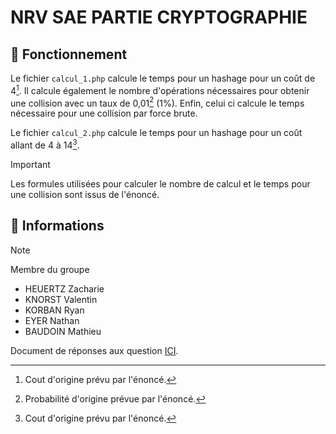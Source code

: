 # NRV SAE PARTIE CRYPTOGRAPHIE

## 🚀 Fonctionnement
Le fichier `calcul_1.php` calcule le temps pour un hashage pour un coût de 4[^1].
Il calcule également le nombre d'opérations nécessaires pour obtenir une collision avec un taux de 0,01[^2] (1%).
Enfin, celui ci calcule le temps nécessaire pour une collision par force brute.

Le fichier `calcul_2.php` calcule le temps pour un hashage pour un coût allant de 4 à 14[^1].

> [!IMPORTANT]
> Les formules utilisées pour calculer le nombre de calcul et le temps pour une collision sont issus de l'énoncé.

[^1]: Cout d'origine prévu par l'énoncé.
[^2]: Probabilité d'origine prévue par l'énoncé.

## 📝 Informations 

> [!NOTE]
> Membre du groupe
> - HEUERTZ Zacharie
> - KNORST Valentin
> - KORBAN Ryan
> - EYER Nathan
> - BAUDOIN Mathieu

Document de réponses aux question [ICI](https://docs.google.com/document/d/1shILZX1SpHJKSStwwOT_mwcET9XJJ0Py5H1V_d6iqPw/edit?usp=sharing).
